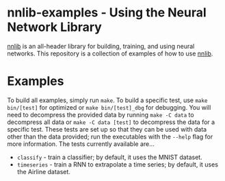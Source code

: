 # nnlib-examples - Using the Neural Network Library

[nnlib](https://github.com/thelukester92/nnlib) is an all-header library for building, training, and using neural networks.
This repository is a collection of examples of how to use [nnlib](https://github.com/thelukester92/nnlib).

# Examples

To build all examples, simply run `make`.
To build a specific test, use `make bin/[test]` for optimized or `make bin/[test]_dbg` for debugging.
You will need to decompress the provided data by running `make -C data` to decompress all data or `make -C data [test]` to decompress the data for a specific test.
These tests are set up so that they can be used with data other than the data provided; run the executables with the `--help` flag for more information.
The tests currently available are...

* `classify` - train a classifier; by default, it uses the MNIST dataset.
* `timeseries` - train a RNN to extrapolate a time series; by default, it uses the Airline dataset.
